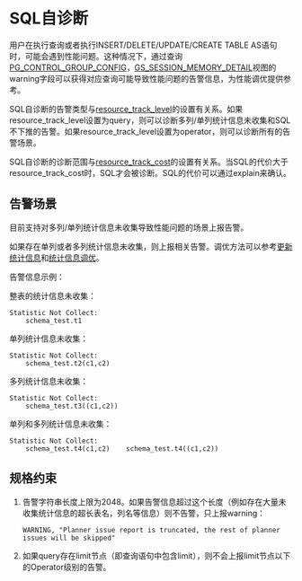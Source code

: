 # SQL自诊断<a name="ZH-CN_TOPIC_0245374558"></a>

用户在执行查询或者执行INSERT/DELETE/UPDATE/CREATE TABLE AS语句时，可能会遇到性能问题。这种情况下，通过查询[PG\_CONTROL\_GROUP\_CONFIG](PG_CONTROL_GROUP_CONFIG.md)，[GS\_SESSION\_MEMORY\_DETAIL](GS_SESSION_MEMORY_DETAIL.md)视图的warning字段可以获得对应查询可能导致性能问题的告警信息，为性能调优提供参考。

SQL自诊断的告警类型与[resource\_track\_level](负载管理.md#zh-cn_topic_0237124729_section153571329142612)的设置有关系。如果resource\_track\_level设置为query，则可以诊断多列/单列统计信息未收集和SQL不下推的告警。如果resource\_track\_level设置为operator，则可以诊断所有的告警场景。

SQL自诊断的诊断范围与[resource\_track\_cost](负载管理.md#zh-cn_topic_0237124729_section1089022732713)的设置有关系。当SQL的代价大于resource\_track\_cost时，SQL才会被诊断。SQL的代价可以通过explain来确认。

## 告警场景<a name="zh-cn_topic_0237121523_section1451592315913"></a>

目前支持对多列/单列统计信息未收集导致性能问题的场景上报告警。

如果存在单列或者多列统计信息未收集，则上报相关告警。调优方法可以参考[更新统计信息](更新统计信息.md)和[统计信息调优](统计信息调优.md)。

告警信息示例：

整表的统计信息未收集：

```
Statistic Not Collect:
    schema_test.t1
```

单列统计信息未收集：

```
Statistic Not Collect:
    schema_test.t2(c1,c2)
```

多列统计信息未收集：

```
Statistic Not Collect:
    schema_test.t3((c1,c2))
```

单列和多列统计信息未收集：

```
Statistic Not Collect:
    schema_test.t4(c1,c2)    schema_test.t4((c1,c2))
```

## 规格约束<a name="zh-cn_topic_0237121523_section728715105125"></a>

1.  告警字符串长度上限为2048。如果告警信息超过这个长度（例如存在大量未收集统计信息的超长表名，列名等信息）则不告警，只上报warning：

    ```
    WARNING, "Planner issue report is truncated, the rest of planner issues will be skipped"
    ```

2.  如果query存在limit节点（即查询语句中包含limit），则不会上报limit节点以下的Operator级别的告警。

